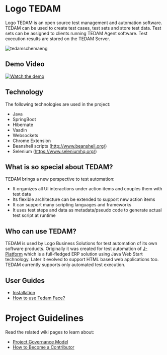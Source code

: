 # Logo TEDAM
Logo TEDAM is an open source test management and automation software. TEDAM can be used to create test cases, test sets and store test data. Test sets can be assigned to clients running TEDAM Agent software. Test execution results are stored on the TEDAM Server. 

![tedamschemaeng](https://user-images.githubusercontent.com/44693634/48532853-1db52180-e8b3-11e8-8f12-45e7e858379c.png)

## Demo Video
[![Watch the demo](https://img.youtube.com/vi/eczwqyTae0A/maxresdefault.jpg)](https://youtu.be/eczwqyTae0A)

## Technology
The following technologies are used in the project:

- Java 
- SpringBoot
- Hibernate
- Vaadin
- Websockets
- Chrome Extension
- Beanshell scripts (http://www.beanshell.org/)
- Selenium (https://www.seleniumhq.org/)

## What is so special about TEDAM?
TEDAM brings a new perspective to test automation:
- It organizes all UI interactions under action items and couples them with test data
- Its flexible architecture can be extended to support new action items
- It can support many scripting languages and frameworks
- It uses test steps and data as metadata/pseudo code to generate actual test script at runtime

## Who can use TEDAM?
TEDAM is used by Logo Business Solutions for test automation of its own software products. Originally it was created for test automation of [J-Platform](http://www.logo.com.tr/en/solutions/erp-solutions/j-platform) which is a full-fledged ERP solution using Java Web Start technology. Later it evolved to support HTML based web applications too. TEDAM currently supports only automated test execution. 

## User Guides
- [Installation](https://github.com/logobs/tedam/wiki/Installation)
- [How to use Tedam Face?](https://github.com/logobs/tedam-face)

# Project Guidelines
Read the related wiki pages to learn about:
- [Project Governance Model](https://github.com/logobs/tedam/wiki/Project-Governance-Model)
- [How to Become a Contributor](https://github.com/logobs/tedam/wiki/How-to-Become-a-Contributor)

